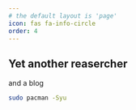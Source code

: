 ```yaml
---
# the default layout is 'page'
icon: fas fa-info-circle
order: 4
---
```


## Yet another reasercher
and a blog

``` bash
sudo pacman -Syu
```



